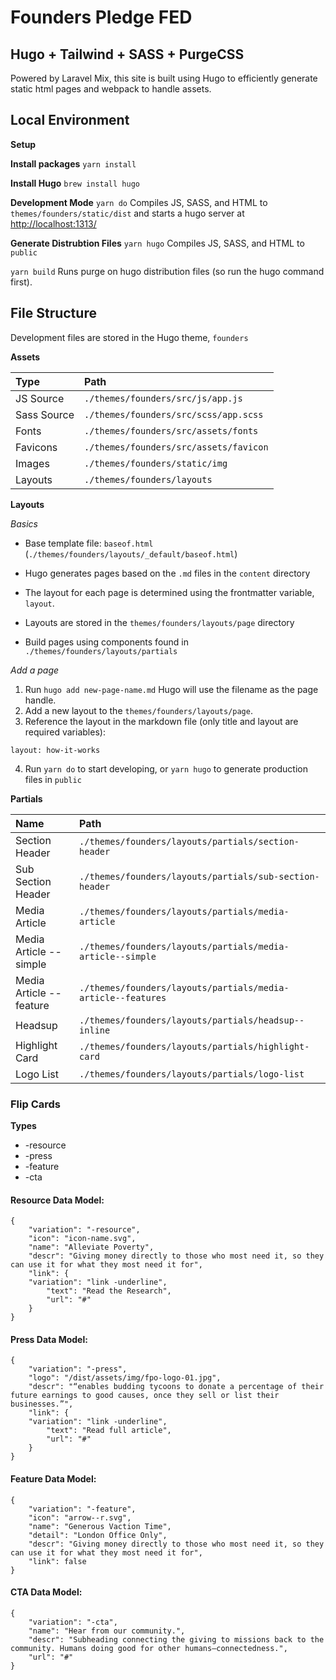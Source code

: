 # Founders Pledge FED

## Hugo + Tailwind + SASS + PurgeCSS

Powered by Laravel Mix, this site is built using Hugo to efficiently generate static html pages and webpack to handle assets.

## Local Environment

**Setup**

**Install packages**
`yarn install`

**Install Hugo**
`brew install hugo`

**Development Mode**
`yarn do`
Compiles JS, SASS, and HTML to `themes/founders/static/dist` and starts a hugo server at [http://localhost:1313/](http://localhost:1313/)

**Generate Distrubtion Files**
`yarn hugo`
Compiles JS, SASS, and HTML to `public`

`yarn build`
Runs purge on hugo distribution files (so run the hugo command first).

## File Structure

Development files are stored in the Hugo theme, `founders`

**Assets**

| Type        | Path                                   |
| :---------- | :------------------------------------- |
| JS Source   | `./themes/founders/src/js/app.js`      |
| Sass Source | `./themes/founders/src/scss/app.scss`  |
| Fonts       | `./themes/founders/src/assets/fonts`   |
| Favicons    | `./themes/founders/src/assets/favicon` |
| Images      | `./themes/founders/static/img`         |
| Layouts     | `./themes/founders/layouts`            |

**Layouts**

_Basics_

- Base template file: `baseof.html` (`./themes/founders/layouts/_default/baseof.html`)

- Hugo generates pages based on the `.md` files in the `content` directory

- The layout for each page is determined using the frontmatter variable, `layout`.

- Layouts are stored in the `themes/founders/layouts/page` directory

- Build pages using components found in `./themes/founders/layouts/partials`

_Add a page_

1. Run `hugo add new-page-name.md` Hugo will use the filename as the page handle.
2. Add a new layout to the `themes/founders/layouts/page`.
3. Reference the layout in the markdown file (only title and layout are required variables):

```
layout: how-it-works
```

4. Run `yarn do` to start developing, or `yarn hugo` to generate production files in `public`

**Partials**

| Name                    | Path                                                         |
| :---------------------- | :----------------------------------------------------------- |
| Section Header          | `./themes/founders/layouts/partials/section-header`          |
| Sub Section Header      | `./themes/founders/layouts/partials/sub-section-header`      |
| Media Article           | `./themes/founders/layouts/partials/media-article`           |
| Media Article --simple  | `./themes/founders/layouts/partials/media-article--simple`   |
| Media Article --feature | `./themes/founders/layouts/partials/media-article--features` |
| Headsup                 | `./themes/founders/layouts/partials/headsup--inline`         |
| Highlight Card          | `./themes/founders/layouts/partials/highlight-card`          |
| Logo List               | `./themes/founders/layouts/partials/logo-list`               |

### Flip Cards

**Types**

- -resource
- -press
- -feature
- -cta

#### Resource Data Model:

```
{
    "variation": "-resource",
    "icon": "icon-name.svg",
    "name": "Alleviate Poverty",
    "descr": "Giving money directly to those who most need it, so they can use it for what they most need it for",
    "link": {
    "variation": "link -underline",
        "text": "Read the Research",
        "url": "#"
    }
}
```

#### Press Data Model:

```
{
    "variation": "-press",
    "logo": "/dist/assets/img/fpo-logo-01.jpg",
    "descr": "“enables budding tycoons to donate a percentage of their future earnings to good causes, once they sell or list their businesses.”",
    "link": {
    "variation": "link -underline",
        "text": "Read full article",
        "url": "#"
    }
}
```

#### Feature Data Model:

```
{
    "variation": "-feature",
    "icon": "arrow--r.svg",
    "name": "Generous Vaction Time",
    "detail": "London Office Only",
    "descr": "Giving money directly to those who most need it, so they can use it for what they most need it for",
    "link": false
}
```

#### CTA Data Model:

```
{
    "variation": "-cta",
    "name": "Hear from our community.",
    "descr": "Subheading connecting the giving to missions back to the community. Humans doing good for other humans—connectedness.",
    "url": "#"
}
```
